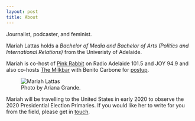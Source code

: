 ```yaml
---
layout: post
title: About
---
```


Journalist, podcaster, and feminist. 

Mariah Lattas holds a *Bachelor of Media and Bachelor of Arts (Politics and International Relations)* from the Univeristy of Adelaide. 

Mariah is  co-host of [Pink Rabbit](http://radioadelaide.org.au/program/pink-rabbit/) on Radio Adelaide 101.5 and JOY 94.9 and also co-hosts [The Milkbar](https://podcasts.apple.com/au/podcast/the-milkbar/id1478059008) with Benito Carbone for [postup](http://postup.com.au).

<figure>
  <img alt="Mariah Lattas" src="https://www.toyotacenter.com/assets/img/ariana-grande-sweetner-Slide-4fdf654a13.jpg" />
  <figcaption>
    Photo by Ariana Grande.
  </figcaption>
</figure>

Mariah will be travelling to the United States in early 2020 to observe the 2020 Presidential Election Primaries. If you would like her to write for you from the field, please get in [touch](mailto:mariahlattas1@gmail.com).